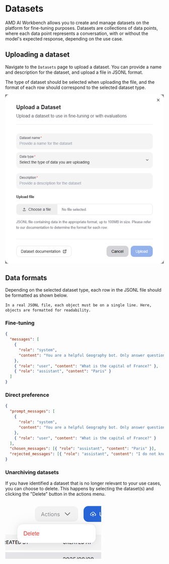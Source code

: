 ```{tags} AMD AI Workbench, datasets, fine-tuning
```
<!--
Copyright © Advanced Micro Devices, Inc., or its affiliates.

SPDX-License-Identifier: MIT
-->
# Datasets

AMD AI Workbench allows you to create and manage datasets on the platform for fine-tuning purposes. Datasets are collections of data points, where each data point represents a conversation, with or without the model's expected response, depending on the use case.

## Uploading a dataset

Navigate to the `Datasets` page to upload a dataset. You can provide a name and description for the dataset, and upload a file in JSONL format.

The type of dataset should be selected when uploading the file, and the format of each row should correspond to the selected dataset type.

![Upload dataset](../../core-img/training/datasets-upload-dataset.png)

## Data formats

Depending on the selected dataset type, each row in the JSONL file should be formatted as shown below.

```{note} JSONL formatting
In a real JSONL file, each object must be on a single line. Here, objects are formatted for readability.
```

### Fine-tuning

```json
{
  "messages": [
    {
      "role": "system",
      "content": "You are a helpful Geography bot. Only answer questions about Geography."
    },
    { "role": "user", "content": "What is the capital of France?" },
    { "role": "assistant", "content": "Paris" }
  ]
}
```

### Direct preference

```json
{
  "prompt_messages": [
    {
      "role": "system",
      "content": "You are a helpful Geography bot. Only answer questions about Geography."
    },
    { "role": "user", "content": "What is the capital of France?" }
  ],
  "chosen_messages": [{ "role": "assistant", "content": "Paris" }],
  "rejected_messages": [{ "role": "assistant", "content": "I do not know" }]
}
```

### Unarchiving datasets

If you have identified a dataset that is no longer relevant to your use cases, you can choose to delete. This happens by selecting the dataset(s) and clicking the "Delete" button in the actions menu.

![Deleting a dataset can take place via the multiselect feature or in the three-dot action menu.](../../core-img/training/datasets-delete.png)
